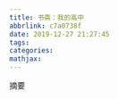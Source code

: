```yaml
---
title: 书斋：我的高中
abbrlink: c7a0738f
date: 2019-12-27 21:27:45
tags:
categories:
mathjax:
---
```

摘要
>

<!--more-->